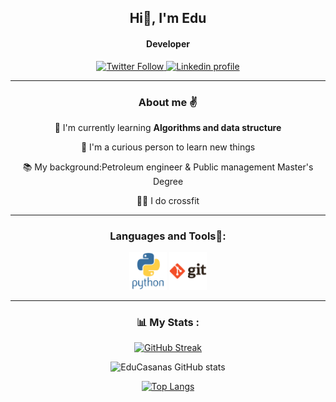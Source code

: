 <div id="header" align="center">
    <!-- <img src="https://media.giphy.com/media/scZPhLqaVOM1qG4lT9/giphy.gif" width="120" /> -->
    <h2 align="center">Hi👋, I'm Edu</h2>
    <h4 align="center">Developer</h4>
</div>

<div id="badges" align="center">    
    <a href="https://twitter.com/JorgeCasaas7">
        <img alt="Twitter Follow" src="https://img.shields.io/badge/Twitter-1DA1F2?style=for-the-badge&logo=twitter&logoColor=white" width="70" height="20">
    </a>
    <a href="https://www.linkedin.com/in/edu-casanas-a50830155/">
        <img alt="Linkedin profile" src="https://img.shields.io/badge/LinkedIn-0077B5?style=for-the-badge&logo=linkedin&logoColor=white" width="80" height="20">
    </a>
</div>

---

<div align="center">
  
### About me :v:

📱 I'm currently learning **Algorithms and data structure**

👀 I'm a curious person to learn new things

📚 My background:Petroleum engineer & Public management Master's Degree

🏋️‍♂️ I do crossfit
  
</div>

---
  
<div align="center">  
    <h3>Languages and Tools🔨:</h3>
    <div>
        <!--<img src="https://github.com/devicons/devicon/blob/master/icons/csharp/csharp-original.svg" title="Csharp" alt="Csharp" width="60" height="60"/>&nbsp;
        <img src="https://github.com/devicons/devicon/blob/master/icons/microsoftsqlserver/microsoftsqlserver-plain-wordmark.svg"  title="SQLServer" alt="SQLServer" width="60" height="60"/>&nbsp;
        <img src="https://github.com/devicons/devicon/blob/master/icons/dot-net/dot-net-original-wordmark.svg" title="DotNet" alt="DotNet" width="60" height="60"/>&nbsp;-->
        <img src="https://github.com/devicons/devicon/blob/master/icons/python/python-original-wordmark.svg" title="Python" **alt="Python" width="60" height="60"/>
        <img src="https://github.com/devicons/devicon/blob/master/icons/git/git-original-wordmark.svg" title="Git" **alt="Git" width="60" height="60"/>
      </div>  
</div>

---

<div align="center">
  
### 📊 My Stats :
[![GitHub Streak](http://github-readme-streak-stats.herokuapp.com?user=EduCasanas&theme=tokyonight)](https://git.io/streak-stats)
    
![EduCasanas GitHub stats](https://github-readme-stats.vercel.app/api?username=EduCasanas&show_icons=true&theme=tokyonight)
  
[![Top Langs](https://github-readme-stats.vercel.app/api/top-langs/?username=EduCasanas&theme=tokyonight)](https://github.com/anuraghazra/github-readme-stats)
  
</div>



